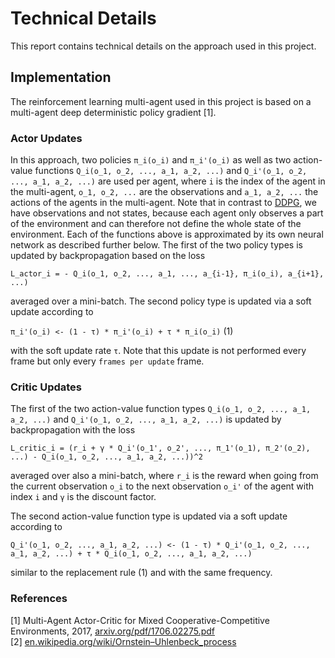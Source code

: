 # Technical Details

This report contains technical details on the approach used in this project.

## Implementation

The reinforcement learning multi-agent used in this project is based on a multi-agent deep deterministic policy gradient [1].

### Actor Updates

In this approach, two policies `π_i(o_i)` and `π_i'(o_i)` as well as two action-value functions `Q_i(o_1, o_2, ..., a_1, a_2, ...)` and `Q_i'(o_1, o_2, ..., a_1, a_2, ...)` are used per agent, where `i` is the index of the agent in the multi-agent, `o_1, o_2, ...` are the observations and `a_1, a_2, ...` the actions of the agents in the multi-agent. Note that in contrast to [DDPG](https://github.com/rb-rl/DDPG), we have observations and not states, because each agent only observes a part of the environment and can therefore not define the whole state of the environment. Each of the functions above is approximated by its own neural network as described further below. The first of the two policy types is updated by backpropagation based on the loss

`L_actor_i = - Q_i(o_1, o_2, ..., a_1, ..., a_{i-1}, π_i(o_i), a_{i+1}, ...)`

averaged over a mini-batch. The second policy type is updated via a soft update according to

`π_i'(o_i) <- (1 - τ) * π_i'(o_i) + τ * π_i(o_i)` (1)

with the soft update rate `τ`. Note that this update is not performed every frame but only every `frames per update` frame.

### Critic Updates

The first of the two action-value function types `Q_i(o_1, o_2, ..., a_1, a_2, ...)` and `Q_i'(o_1, o_2, ..., a_1, a_2, ...)` is updated by backpropagation with the loss

`L_critic_i = (r_i + γ * Q_i'(o_1', o_2', ..., π_1'(o_1), π_2'(o_2), ...) - Q_i(o_1, o_2, ..., a_1, a_2, ...))^2`

averaged over also a mini-batch, where `r_i` is the reward when going from the current observation `o_i` to the next observation `o_i'` of the agent with index `i` and `γ` is the discount factor.

The second action-value function type is updated via a soft update according to

`Q_i'(o_1, o_2, ..., a_1, a_2, ...) <- (1 - τ) * Q_i'(o_1, o_2, ..., a_1, a_2, ...) + τ * Q_i(o_1, o_2, ..., a_1, a_2, ...)`

similar to the replacement rule (1) and with the same frequency.

### References

[1] Multi-Agent Actor-Critic for Mixed Cooperative-Competitive Environments, 2017, [arxiv.org/pdf/1706.02275.pdf](https://arxiv.org/pdf/1706.02275.pdf)  
[2] [en.wikipedia.org/wiki/Ornstein–Uhlenbeck_process](https://en.wikipedia.org/wiki/Ornstein–Uhlenbeck_process)  
